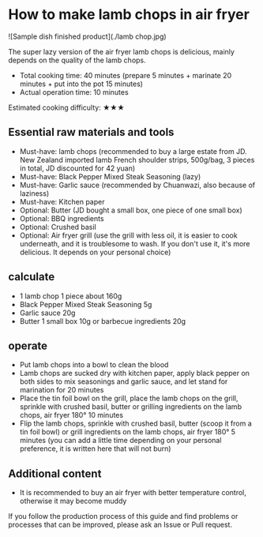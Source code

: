 # How to make lamb chops in air fryer

![Sample dish finished product](./lamb chop.jpg)

The super lazy version of the air fryer lamb chops is delicious, mainly depends on the quality of the lamb chops.

- Total cooking time: 40 minutes (prepare 5 minutes + marinate 20 minutes + put into the pot 15 minutes)
- Actual operation time: 10 minutes

Estimated cooking difficulty: ★★★

## Essential raw materials and tools

- Must-have: lamb chops (recommended to buy a large estate from JD. New Zealand imported lamb French shoulder strips, 500g/bag, 3 pieces in total, JD discounted for 42 yuan)
- Must-have: Black Pepper Mixed Steak Seasoning (lazy)
- Must-have: Garlic sauce (recommended by Chuanwazi, also because of laziness)
- Must-have: Kitchen paper
- Optional: Butter (JD bought a small box, one piece of one small box)
- Optional: BBQ ingredients
- Optional: Crushed basil
- Optional: Air fryer grill (use the grill with less oil, it is easier to cook underneath, and it is troublesome to wash. If you don't use it, it's more delicious. It depends on your personal choice)

## calculate

- 1 lamb chop 1 piece about 160g
- Black Pepper Mixed Steak Seasoning 5g
- Garlic sauce 20g
- Butter 1 small box 10g or barbecue ingredients 20g

## operate

- Put lamb chops into a bowl to clean the blood
- Lamb chops are sucked dry with kitchen paper, apply black pepper on both sides to mix seasonings and garlic sauce, and let stand for marination for 20 minutes
- Place the tin foil bowl on the grill, place the lamb chops on the grill, sprinkle with crushed basil, butter or grilling ingredients on the lamb chops, air fryer 180° 10 minutes
- Flip the lamb chops, sprinkle with crushed basil, butter (scoop it from a tin foil bowl) or grill ingredients on the lamb chops, air fryer 180° 5 minutes (you can add a little time depending on your personal preference, it is written here that will not burn)

## Additional content

- It is recommended to buy an air fryer with better temperature control, otherwise it may become muddy

If you follow the production process of this guide and find problems or processes that can be improved, please ask an Issue or Pull request.
